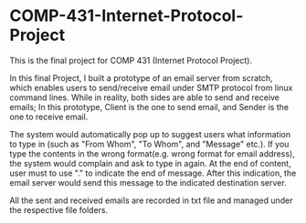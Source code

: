 # COMP-431-Internet-Protocol-Project

This is the final project for COMP 431 (Internet Protocol Project). 

In this final Project, I built a prototype of an email server from scratch, which enables users to send/receive email under SMTP protocol from linux command lines. While in reality, both sides are able to send and receive emails; In this prototype, Client is the one to send email, and Sender is the one to receive email. 

The system would automatically pop up to suggest users what information to type in (such as "From Whom", "To Whom", and "Message" etc.). If you type the contents in the wrong format(e.g. wrong format for email address), the system would complain and ask to type in again. At the end of content, user must to use "." to indicate the end of message. After this indication, the email server would send this message to the indicated destination server. 

All the sent and received emails are recorded in txt file and managed under the respective file folders.
